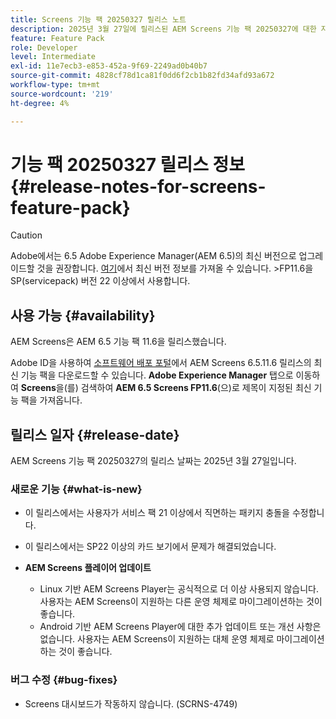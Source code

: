 ```yaml
---
title: Screens 기능 팩 20250327 릴리스 노트
description: 2025년 3월 27일에 릴리스된 AEM Screens 기능 팩 20250327에 대한 자세한 내용을 알아보십시오.
feature: Feature Pack
role: Developer
level: Intermediate
exl-id: 11e7ecb3-e853-452a-9f69-2249ad0b40b7
source-git-commit: 4828cf78d1ca81f0dd6f2cb1b82fd34afd93a672
workflow-type: tm+mt
source-wordcount: '219'
ht-degree: 4%

---
```


# 기능 팩 20250327 릴리스 정보 {#release-notes-for-screens-feature-pack}

>[!CAUTION]
>Adobe에서는 6.5 Adobe Experience Manager(AEM 6.5)의 최신 버전으로 업그레이드할 것을 권장합니다. [여기](https://experienceleague.adobe.com/ko/docs/experience-manager-65/content/release-notes/release-notes)에서 최신 버전 정보를 가져올 수 있습니다.
>&#x200B;>FP11.6을 SP(servicepack) 버전 22 이상에서 사용합니다.

## 사용 가능 {#availability}

AEM Screens은 AEM 6.5 기능 팩 11.6을 릴리스했습니다.

Adobe ID을 사용하여 [소프트웨어 배포 포털](https://experience.adobe.com/#/downloads/content/software-distribution/en/aem.html)에서 AEM Screens 6.5.11.6 릴리스의 최신 기능 팩을 다운로드할 수 있습니다. **Adobe Experience Manager** 탭으로 이동하여 **Screens**&#x200B;을(를) 검색하여 **AEM 6.5 Screens FP11.6**(으)로 제목이 지정된 최신 기능 팩을 가져옵니다.

## 릴리스 일자 {#release-date}

AEM Screens 기능 팩 20250327의 릴리스 날짜는 2025년 3월 27일입니다.

### 새로운 기능 {#what-is-new}

* 이 릴리스에서는 사용자가 서비스 팩 21 이상에서 직면하는 패키지 충돌을 수정합니다.

* 이 릴리스에서는 SP22 이상의 카드 보기에서 문제가 해결되었습니다.

* **AEM Screens 플레이어 업데이트**
   * Linux 기반 AEM Screens Player는 공식적으로 더 이상 사용되지 않습니다. 사용자는 AEM Screens이 지원하는 다른 운영 체제로 마이그레이션하는 것이 좋습니다.
   * Android 기반 AEM Screens Player에 대한 추가 업데이트 또는 개선 사항은 없습니다. 사용자는 AEM Screens이 지원하는 대체 운영 체제로 마이그레이션하는 것이 좋습니다.

### 버그 수정 {#bug-fixes}

* Screens 대시보드가 작동하지 않습니다. (SCRNS-4749)
